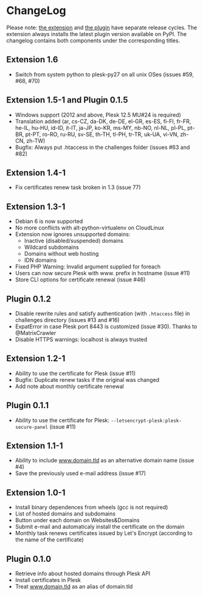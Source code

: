 # ChangeLog

Please note:
[the extension](https://ext.plesk.com/packages/f6847e61-33a7-4104-8dc9-d26a0183a8dd-letsencrypt) and [the plugin](https://pypi.python.org/pypi/letsencrypt-plesk) have separate release cycles.
The extension always installs the latest plugin version available on PyPI.
The changelog contains both components under the corresponding titles.

## Extension 1.6
* Switch from system python to plesk-py27 on all unix OSes (issues #59, #68, #70)

## Extension 1.5-1 and Plugin 0.1.5
* Windows support (2012 and above, Plesk 12.5 MU#24 is required)
* Translation added (ar, cs-CZ, da-DK, de-DE, el-GR, es-ES, fi-FI, fr-FR, he-IL, hu-HU, id-ID, it-IT, ja-JP, ko-KR, ms-MY, nb-NO, nl-NL, pl-PL, pt-BR, pt-PT, ro-RO, ru-RU, sv-SE, th-TH, tl-PH, tr-TR, uk-UA, vi-VN, zh-CN, zh-TW)
* Bugfix: Always put .htaccess in the challenges folder (issues #63 and #82)

## Extension 1.4-1
* Fix certificates renew task broken in 1.3 (issue 77)

## Extension 1.3-1
* Debian 6 is now supported
* No more conflicts with alt-python-virtualenv on CloudLinux
* Extension now ignores unsupported domains:
  * Inactive (disabled/suspended) domains
  * Wildcard subdomains
  * Domains without web hosting
  * IDN domains
* Fixed PHP Warning: Invalid argument supplied for foreach
* Users can now secure Plesk with www. prefix in hostname (issue #11)
* Store CLI options for certificate renewal (issue #46)

## Plugin 0.1.2
* Disable rewrite rules and satisfy authentication (with `.htaccess` file) in challenges directory (issues #13 and #16)
* ExpatError in case Plesk port 8443 is customized (issue #30). Thanks to @MatrixCrawler
* Disable HTTPS warnings: localhost is always trusted

## Extension 1.2-1
* Ability to use the certificate for Plesk (issue #11)
* Bugfix: Duplicate renew tasks if the original was changed
* Add note about monthly certificate renewal

## Plugin 0.1.1
* Ability to use the certificate for Plesk: `--letsencrypt-plesk:plesk-secure-panel` (issue #11)
 
## Extension 1.1-1
* Ability to include www.domain.tld as an alternative domain name (issue #4)
* Save the previously used e-mail address (issue #17)

## Extension 1.0-1
* Install binary dependences from wheels (gcc is not required)
* List of hosted domains and subdomains
* Button under each domain on Websites&Domains
* Submit e-mail and automaticaly install the certificate on the domain
* Monthly task renews certificates issued by Let's Encrypt (according to the name of the certificate)

## Plugin 0.1.0
* Retrieve info about hosted domains through Plesk API
* Install certificates in Plesk
* Treat www.domain.tld as an alias of domain.tld

